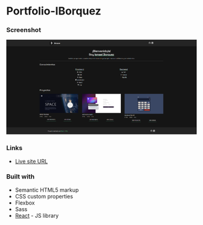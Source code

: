 # Portfolio-IBorquez

### Screenshot

![](screenshot.png)

### Links

- [Live site URL](https://siluetaz.github.io/space-tourism-frontend-mentor/)

### Built with
- Semantic HTML5 markup
- CSS custom properties
- Flexbox
- Sass
- [React](https://reactjs.org/) - JS library

